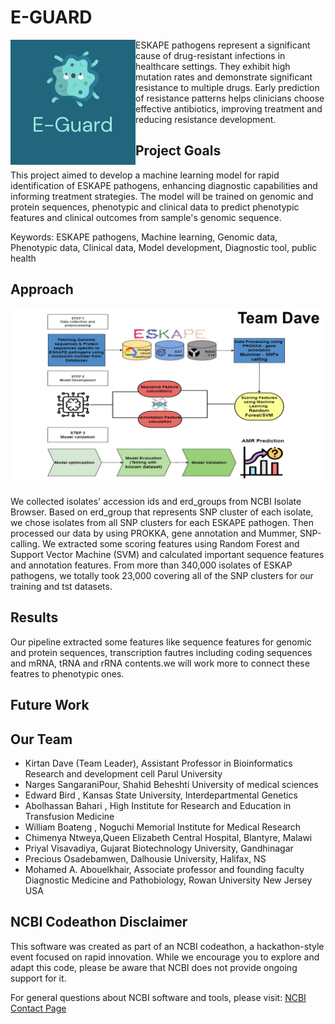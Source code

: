 # E-GUARD


<p> 
<img align="left" src="https://github.com/NCBI-Codeathons/amr-2024-team-dave/blob/main/genome/E-guard_logo.png" alt="My Image"> ESKAPE pathogens represent a significant cause of drug-resistant infections in healthcare settings. They exhibit high mutation rates and demonstrate significant resistance to multiple drugs. Early prediction of resistance patterns helps clinicians choose effective antibiotics, improving treatment and reducing resistance development.
</p>









## Project Goals

This project aimed to develop a machine learning model for rapid identification of ESKAPE pathogens, enhancing diagnostic capabilities and informing treatment strategies. The model will be trained on genomic and protein sequences, phenotypic and clinical data to predict phenotypic features and clinical outcomes from sample's genomic sequence. 

Keywords: ESKAPE pathogens, Machine learning, Genomic data, Phenotypic data, Clinical data, Model development, Diagnostic tool, public health



## Approach
![Workflow Image](https://github.com/NCBI-Codeathons/amr-2024-team-dave/blob/main/genome/workflow_team_dave.JPG)


We collected isolates' accession ids and erd_groups from NCBI Isolate Browser. Based on erd_group that represents SNP cluster of each isolate, we chose isolates from all SNP clusters for each ESKAPE pathogen. Then processed our data by using PROKKA, gene annotation and Mummer, SNP-calling. We extracted some scoring features using Random Forest and Support Vector Machine (SVM) and calculated important sequence features and annotation features.
From more than 340,000 isolates of ESKAP pathogens, we totally took 23,000 covering all of the SNP clusters for our training and tst datasets.

## Results
Our pipeline extracted some features like sequence features for genomic and protein sequences, transcription fautres including coding sequences and mRNA, tRNA and rRNA contents.we will work more to connect these featres to phenotypic ones.


## Future Work


## Our Team

- Kirtan Dave (Team Leader), Assistant Professor in Bioinformatics Research and development cell  Parul University 
- Narges SangaraniPour, Shahid Beheshti University of medical sciences 
- Edward Bird , Kansas State University, Interdepartmental Genetics
- Abolhassan Bahari , High Institute for Research and Education in Transfusion Medicine
- William Boateng , Noguchi Memorial Institute for Medical Research
- Chimenya Ntweya,Queen Elizabeth Central Hospital, Blantyre, Malawi
- Priyal Visavadiya, Gujarat Biotechnology University, Gandhinagar
- Precious Osadebamwen, Dalhousie University, Halifax, NS
- Mohamed A. Abouelkhair, Associate professor and founding faculty Diagnostic Medicine and Pathobiology, Rowan University New Jersey USA

## NCBI Codeathon Disclaimer
This software was created as part of an NCBI codeathon, a hackathon-style event focused on rapid innovation. While we encourage you to explore and adapt this code, please be aware that NCBI does not provide ongoing support for it.

For general questions about NCBI software and tools, please visit: [NCBI Contact Page](https://www.ncbi.nlm.nih.gov/home/about/contact/)

